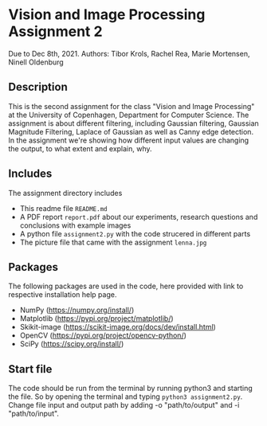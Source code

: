 # Vision and Image Processing Assignment 2

Due to Dec 8th, 2021. Authors: Tibor Krols, Rachel Rea, Marie Mortensen, Ninell Oldenburg

## Description
This is the second assignment for the class "Vision and Image Processing" at the University of Copenhagen, Department for Computer Science. The assignment is about 
different filtering, including Gaussian filtering, Gaussian Magnitude Filtering, Laplace of Gaussian as well as Canny edge detection. In the assignment we're 
showing how different input values are changing the output, to what extent and explain, why.

## Includes
The assignment directory includes
- This readme file `README.md`
- A PDF report `report.pdf` about our experiments, research questions and conclusions with example images
- A python file `assignment2.py` with the code strucered in different parts
- The picture file that came with the assignment `lenna.jpg`

## Packages
The following packages are used in the code, here provided with link to respective installation help page.
- NumPy (https://numpy.org/install/)
- Matplotlib (https://pypi.org/project/matplotlib/)
- Skikit-image (https://scikit-image.org/docs/dev/install.html)
- OpenCV (https://pypi.org/project/opencv-python/)
- SciPy (https://scipy.org/install/)

## Start file
The code should be run from the terminal by running python3 and starting the file. So by opening the terminal and typing `python3 assignment2.py`. 
Change file input and output path by adding -o "path/to/output" and -i "path/to/input".
